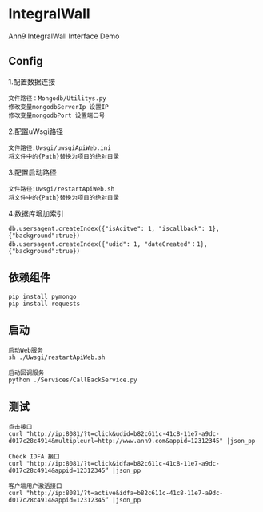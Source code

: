# IntegralWall
Ann9 IntegralWall Interface Demo

## Config

1.配置数据连接

    文件路径：Mongodb/Utilitys.py 
    修改变量mongodbServerIp 设置IP
    修改变量mongodbPort 设置端口号
2.配置uWsgi路径

    文件路径:Uwsgi/uwsgiApiWeb.ini
    将文件中的{Path}替换为项目的绝对目录  

3.配置启动路径

    文件路径:Uwsgi/restartApiWeb.sh
    将文件中的{Path}替换为项目的绝对目录 
    
4.数据库增加索引

    db.usersagent.createIndex({"isAcitve": 1, "iscallback": 1},{"background":true})
    db.usersagent.createIndex({"udid": 1, "dateCreated"：1},{"background":true})

## 依赖组件

    pip install pymongo
    pip install requests
  
## 启动

    启动Web服务
    sh ./Uwsgi/restartApiWeb.sh
    
    启动回调服务
    python ./Services/CallBackService.py
    


## 测试

    点击接口
    curl "http://ip:8081/?t=click&udid=b82c611c-41c8-11e7-a9dc-d017c28c4914&multipleurl=http://www.ann9.com&appid=12312345" |json_pp
    
    Check IDFA 接口
    curl "http://ip:8081/?t=click&idfa=b82c611c-41c8-11e7-a9dc-d017c28c4914&appid=12312345“ |json_pp
    
    客户端用户激活接口
    curl "http://ip:8081/?t=active&idfa=b82c611c-41c8-11e7-a9dc-d017c28c4914&appid=12312345“ |json_pp
    

    
   
